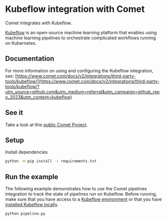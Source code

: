 # Kubeflow integration with Comet

Comet integrates with Kubeflow.

[Kubeflow](https://github.com/kubeflow/kubeflow) is an open-source machine learning platform that enables using machine learning pipelines to orchestrate complicated workflows running on Kubernetes.

## Documentation

For more information on using and configuring the Kubeflow integration, see: [https://www.comet.com/docs/v2/integrations/third-party-tools/kubeflow/](https://www.comet.com/docs/v2/integrations/third-party-tools/kubeflow/?utm_source=github.com&utm_medium=referral&utm_campaign=github_repo_2023&utm_content=kubeflow)

## See it

Take a look at this [public Comet Project](https://www.comet.com/examples/comet-example-kubeflow-hello-world/?utm_source=github.com&utm_medium=referral&utm_campaign=github_repo_2023&utm_content=vertex).

## Setup

Install dependencies

```bash
python -m pip install -r requirements.txt
```

## Run the example

The following example demonstrates how to use the Comet pipelines integration to track the state of pipelines run on Kubeflow. Before running, make sure that you have access to a [Kubeflow environment](https://www.kubeflow.org/docs/started/installing-kubeflow/) or that you have [installed Kubeflow locally](https://www.kubeflow.org/docs/components/pipelines/installation/localcluster-deployment/).

```bash
python pipeline.py
```
